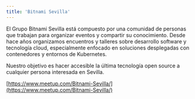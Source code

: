 ```yaml
---
title: 'Bitnami Sevilla'
---
```



El Grupo Bitnami Sevilla está compuesto por una comunidad de personas que trabajan para organizar eventos y compartir su conocimiento. Desde hace años organizamos encuentros y talleres sobre desarrollo software y tecnología cloud, especialmente enfocado en soluciones desplegadas con contenedores y entornos de Kubernetes.

Nuestro objetivo es hacer accesible la última tecnología open source a cualquier persona interesada en Sevilla. 

[https://www.meetup.com/Bitnami-Sevilla/](https://www.meetup.com/Bitnami-Sevilla/)

